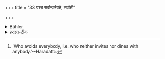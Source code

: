 +++
title = "33 यश्च सर्वान्वर्जयते, सर्वान्नी"

+++

<details><summary>Bühler</summary>

33. Likewise a learned Brāhmaṇa who avoids everybody, or eats the food of anybody, or neglects the (daily) recitation of the Veda, (and) he whose (only living) wife is of the Śūdra caste. [^23] 


[^23]:  'Who avoids everybody, i.e. who neither invites nor dines with anybody.'--Haradatta.
</details>

<details><summary>हरदत्त-टीका</summary>

## सूत्रम्
यश्च सर्वान्वर्जयते, सर्वान्नी च श्रोत्रियो +++(ऽपि)+++, निराकृतिर् +++(=अस्वाध्यायः)+++ वृषलीपतिः ॥ ३३ ॥  
### टिप्पनी
यश्च सर्वान् वर्जयते भोजने न क्वचिद्भुङ्क्ते न कश्चिद्भोजयति स सर्ववर्जी। यश्च सर्वान्नी सर्वेषामन्नं भुङ्क्ते तावुभावप्यभोज्यान्नौ । श्रोत्रिय इत्युभयोश्शेषः । श्रोत्रियोऽपि सन्नभोज्यान्न एवेति । निराकृतिः निःस्वाध्यायः । निर्व्रत इत्यन्ये । सोऽप्यभोज्यान्न । बृषलीपतिः क्रमविवाहे यस्य वृषली पत्नी जीवति इतरा मृताः स वृषलीपतिः । स श्रोत्रियोऽप्यभोज्यान्न इति ॥ ३३ ॥  

इत्यापस्तम्बधर्मसूत्रवृत्तावष्टादशी कण्डिका ॥ १८ ॥
</details>
